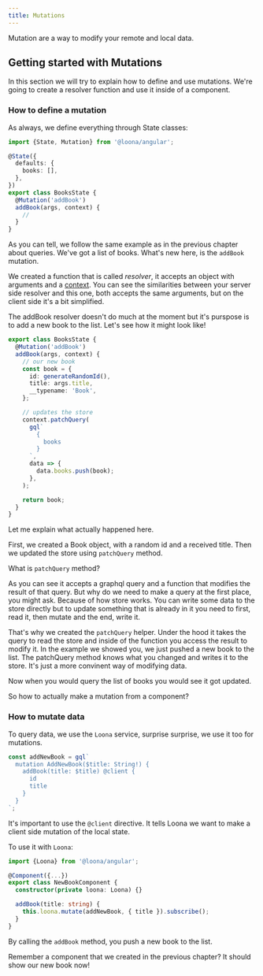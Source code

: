 ```yaml
---
title: Mutations
---
```


Mutation are a way to modify your remote and local data.

## Getting started with Mutations

In this section we will try to explain how to define and use mutations. We're going to create a resolver function and use it inside of a component.

### How to define a mutation

As always, we define everything through State classes:

```typescript
import {State, Mutation} from '@loona/angular';

@State({
  defaults: {
    books: [],
  },
})
export class BooksState {
  @Mutation('addBook')
  addBook(args, context) {
    //
  }
}
```

As you can tell, we follow the same example as in the previous chapter about queries. We've got a list of books. What's new here, is the `addBook` mutation.

We created a function that is called _resolver_, it accepts an object with arguments and a [context](../api/context). You can see the similarities between your server side resolver and this one, both accepts the same arguments, but on the client side it's a bit simplified.

The addBook resolver doesn't do much at the moment but it's purspose is to add a new book to the list. Let's see how it might look like!

```typescript
export class BooksState {
  @Mutation('addBook')
  addBook(args, context) {
    // our new book
    const book = {
      id: generateRandomId(),
      title: args.title,
      __typename: 'Book',
    };

    // updates the store
    context.patchQuery(
      gql`
        {
          books
        }
      `,
      data => {
        data.books.push(book);
      },
    );

    return book;
  }
}
```

Let me explain what actually happened here.

First, we created a Book object, with a random id and a received title. Then we updated the store using `patchQuery` method.

What is `patchQuery` method?

As you can see it accepts a graphql query and a function that modifies the result of that query. But why do we need to make a query at the first place, you might ask. Because of how store works. You can write some data to the store directly but to update something that is already in it you need to first, read it, then mutate and the end, write it.

That's why we created the `patchQuery` helper. Under the hood it takes the query to read the store and inside of the function you access the result to modify it. In the example we showed you, we just pushed a new book to the list. The patchQuery method knows what you changed and writes it to the store. It's just a more convinent way of modifying data.

Now when you would query the list of books you would see it got updated.

So how to actually make a mutation from a component?

### How to mutate data

To query data, we use the `Loona` service, surprise surprise, we use it too for mutations.

```typescript
const addNewBook = gql`
  mutation AddNewBook($title: String!) {
    addBook(title: $title) @client {
      id
      title
    }
  }
`;
```

It's important to use the `@client` directive. It tells Loona we want to make a client side mutation of the local state.

To use it with `Loona`:

```typescript
import {Loona} from '@loona/angular';

@Component({...})
export class NewBookComponent {
  constructor(private loona: Loona) {}

  addBook(title: string) {
    this.loona.mutate(addNewBook, { title }).subscribe();
  }
}
```

By calling the `addBook` method, you push a new book to the list.

Remember a component that we created in the previous chapter? It should show our new book now!
